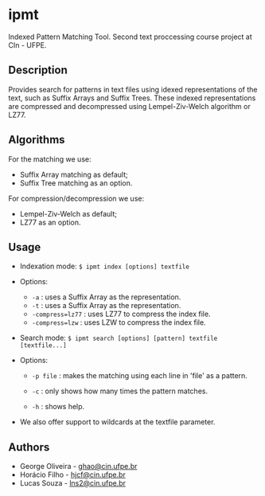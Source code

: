 # ipmt
Indexed Pattern Matching Tool. Second text proccessing course project at CIn - UFPE.

Description
-----------

Provides search for patterns in text files using idexed representations of the text, such as Suffix Arrays and Suffix Trees. These indexed representations are compressed and decompressed using Lempel-Ziv-Welch algorithm or LZ77.

Algorithms
----------

For the matching we use:
- Suffix Array matching as default;
- Suffix Tree matching as an option.

For compression/decompression we use:
- Lempel-Ziv-Welch as default;
- LZ77 as an option.

Usage
-----

- Indexation mode: ``$ ipmt index [options] textfile``

- Options:
  - ``-a`` : uses a Suffix Array as the representation.
  - ``-t`` : uses a Suffix Array as the representation.
  - ``-compress=lz77`` : uses LZ77 to compress the index file.
  - ``-compress=lzw`` : uses LZW to compress the index file.

- Search mode: ``$ ipmt search [options] [pattern] textfile [textfile...]``

- Options:
  - ``-p file`` : makes the matching using each line in 'file' as a pattern.
  - ``-c`` : only shows how many times the pattern matches.

  - ``-h`` : shows help.

- We also offer support to wildcards at the textfile parameter.

Authors
-------

- George Oliveira - ghao@cin.ufpe.br
- Horácio Filho - hjcf@cin.ufpe.br
- Lucas Souza - lns2@cin.ufpe.br
